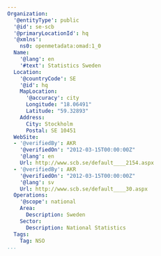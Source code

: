 ```yaml
---
Organization:
  '@entityType': public
  '@id': se-scb
  '@primaryLocationId': hq
  '@xmlns':
    ns0: openmetadata:omad:1_0
  Name:
    '@lang': en
    '#text': Statistics Sweden
  Location:
    '@countryCode': SE
    '@id': hq
    MapLocation:
      '@accuracy': city
      Longitude: "18.06491"
      Latitude: "59.32893"
    Address:
      City: Stockholm
      Postal: SE 10451
  WebSite:
  - '@verifiedBy': AKR
    '@verifiedOn': "2012-03-15T00:00:00Z"
    '@lang': en
    Url: http://www.scb.se/default____2154.aspx
  - '@verifiedBy': AKR
    '@verifiedOn': "2012-03-15T00:00:00Z"
    '@lang': sv
    Url: http://www.scb.se/default____30.aspx
  Operations:
    '@scope': national
    Area:
      Description: Sweden
    Sector:
      Description: National Statistics
  Tags:
    Tag: NSO
...
```

